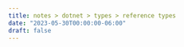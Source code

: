 ```yaml
---
title: notes > dotnet > types > reference types
date: "2023-05-30T00:00:00-06:00"
draft: false
---
```

